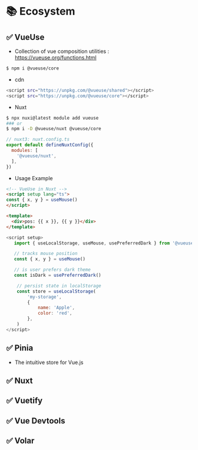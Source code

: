 # 📚  Ecosystem

## ✅ VueUse
 - Collection of vue composition utilities
 : https://vueuse.org/functions.html
```bash
$ npm i @vueuse/core
```
- cdn
```bash
<script src="https://unpkg.com/@vueuse/shared"></script>
<script src="https://unpkg.com/@vueuse/core"></script>
```
 - Nuxt
```bash
$ npx nuxi@latest module add vueuse
### or
$ npm i -D @vueuse/nuxt @vueuse/core
```
```js
// nuxt3: nuxt.config.ts
export default defineNuxtConfig({
  modules: [
    '@vueuse/nuxt',
  ],
})
```

- Usage Example
```html
<!-- VueUse in Nuxt -->
<script setup lang="ts">
const { x, y } = useMouse()
</script>

<template>
  <div>pos: {{ x }}, {{ y }}</div>
</template>
```

```js
<script setup>
   import { useLocalStorage, useMouse, usePreferredDark } from '@vueuse/core'

   // tracks mouse position
   const { x, y } = useMouse()

   // is user prefers dark theme
   const isDark = usePreferredDark()

    // persist state in localStorage
    const store = useLocalStorage(
        'my-storage',
        {
            name: 'Apple',
            color: 'red',
        },
    )
</script>
```
## ✅ Pinia
- The intuitive store for Vue.js

## ✅ Nuxt
## ✅ Vuetify
## ✅ Vue Devtools
## ✅ Volar